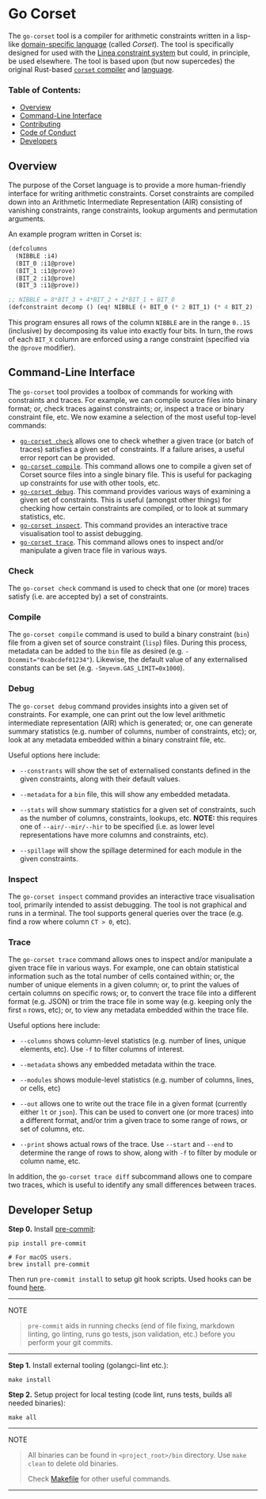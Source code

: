 # Go Corset

The `go-corset` tool is a compiler for arithmetic constraints written
in a lisp-like [domain-specific
language](https://en.wikipedia.org/wiki/Domain-specific_language)
(called _Corset_).  The tool is specifically designed for used with
the [Linea constraint
system](https://github.com/Consensys/linea-constraints/) but could, in
principle, be used elsewhere.  The tool is based upon (but now
supercedes) the original Rust-based [`corset`
compiler](https://github.com/Consensys/corset) and
[language](https://github.com/Consensys/corset/wiki/The-Corset-Language).

### Table of Contents:

- [Overview](#overview)
- [Command-Line Interface](#command-line-interface)
- [Contributing](CONTRIBUTING.md)
- [Code of Conduct](CODE_OF_CONDUCT.md)
- [Developers](#developer-setup)

## Overview

The purpose of the Corset language is to provide a more human-friendly
interface for writing arithmetic constraints.  Corset constraints are
compiled down into an Arithmetic Intermediate Representation (AIR)
consisting of vanishing constraints, range constraints, lookup
arguments and permutation arguments.

An example program written in Corset is:

```lisp
(defcolumns
  (NIBBLE :i4)
  (BIT_0 :i1@prove)
  (BIT_1 :i1@prove)
  (BIT_2 :i1@prove)
  (BIT_3 :i1@prove))

;; NIBBLE = 8*BIT_3 + 4*BIT_2 + 2*BIT_1 + BIT_0
(defconstraint decomp () (eq! NIBBLE (+ BIT_0 (* 2 BIT_1) (* 4 BIT_2) (* 8 BIT_3))))
```

This program ensures all rows of the column `NIBBLE` are in the range
`0..15` (inclusive) by decomposing its value into exactly four bits.
In turn, the rows of each `BIT_X` column are enforced using a range
constraint (specified via the `@prove` modifier).

## Command-Line Interface

The `go-corset` tool provides a toolbox of commands for working with
constraints and traces.  For example, we can compile source files into
binary format; or, check traces against constraints; or, inspect a
trace or binary constraint file, etc.  We now examine a selection of
the most useful top-level commands:

- [`go-corset check`](#check) allows one to check whether a given
  trace (or batch of traces) satisfies a given set of constraints.  If
  a failure arises, a useful error report can be provided.
- [`go-corset compile`](#compile).  This command allows one to compile a given set
  of Corset source files into a single binary file.  This is useful
  for packaging up constraints for use with other tools, etc.
- [`go-corset debug`](#debug).  This command provides various ways of
  examining a given set of constraints.  This is useful (amongst other
  things) for checking how certain constraints are compiled, or to
  look at summary statistics, etc.
- [`go-corset inspect`](#inspect).  This command provides an interactive trace
  visualisation tool to assist debugging.
- [`go-corset trace`](#trace).  This command allows ones to inspect and/or
  manipulate a given trace file in various ways.

### Check

The `go-corset check` command is used to check that one (or more)
traces satisfy (i.e. are accepted by) a set of constraints.

### Compile

The `go-corset compile` command is used to build a binary constraint
(`bin`) file from a given set of source constraint (`lisp`) files.
During this process, metadata can be added to the `bin` file as
desired (e.g. `-Dcommit="0xabcdef01234"`).  Likewise, the default
value of any externalised constants can be set
(e.g. `-Smyevm.GAS_LIMIT=0x1000`).

### Debug

The `go-corset debug` command provides insights into a given set of
constraints.  For example, one can print out the low level arithmetic
intermediate representation (AIR) which is generated; or, one can
generate summary statistics (e.g. number of columns, number of
constraints, etc); or, look at any metadata embedded within a binary
constraint file, etc.

Useful options here include:

- `--constrants` will show the set of externalised constants defined
  in the given constraints, along with their default values.

- `--metadata` for a `bin` file, this will show any embedded metadata.

- `--stats` will show summary statistics for a given set of
  constraints, such as the number of columns, constraints, lookups,
  etc.  **NOTE:** this requires one of `--air/--mir/--hir` to be
  specified (i.e. as lower level representations have more columns and
  constraints, etc).

- `--spillage` will show the spillage determined for each module in
  the given constraints.

### Inspect

The `go-corset inspect` command provides an interactive trace
visualisation tool, primarily intended to assist debugging.  The tool
is not graphical and runs in a terminal.  The tool supports general
queries over the trace (e.g. find a row where column `CT > 0`, etc).

### Trace

The `go-corset trace` command allows ones to inspect and/or manipulate
a given trace file in various ways.  For example, one can obtain
statistical information such as the total number of cells contained
within; or, the number of unique elements in a given column; or, to
print the values of certain columns on specific rows; or, to convert
the trace file into a different format (e.g. JSON) or trim the trace
file in some way (e.g. keeping only the first `n` rows, etc); or, to
view any metadata embedded within the trace file.

Useful options here include:

- `--columns` shows column-level statistics (e.g. number of lines,
  unique elements, etc).  Use `-f` to filter columns of interest.

- `--metadata` shows any embedded metadata within the trace.

- `--modules` shows module-level statistics (e.g. number of columns,
  lines, or cells, etc)

- `--out` allows one to write out the trace file in a given format
  (currently either `lt` or `json`).  This can be used to convert one
  (or more traces) into a different format, and/or trim a given trace
  to some range of rows, or set of columns, etc.

- `--print` shows actual rows of the trace.  Use `--start` and `--end`
  to determine the range of rows to show, along with `-f` to filter by
  module or column name, etc.

In addition, the `go-corset trace diff` subcommand allows one to
compare two traces, which is useful to identify any small differences
between traces.

## Developer Setup

**Step 0.** Install [pre-commit](https://pre-commit.com/):

```shell
pip install pre-commit

# For macOS users.
brew install pre-commit
```

Then run `pre-commit install` to setup git hook scripts.
Used hooks can be found [here](.pre-commit-config.yaml).

______________________________________________________________________

NOTE

> `pre-commit` aids in running checks (end of file fixing,
> markdown linting, go linting, runs go tests, json validation, etc.)
> before you perform your git commits.

______________________________________________________________________

**Step 1.** Install external tooling (golangci-lint etc.):

```shell script
make install
```

**Step 2.** Setup project for local testing (code lint, runs tests, builds all needed binaries):

```shell script
make all
```

______________________________________________________________________

NOTE

> All binaries can be found in `<project_root>/bin` directory.
> Use `make clean` to delete old binaries.
>
> Check [Makefile](Makefile) for other useful commands.

______________________________________________________________________
